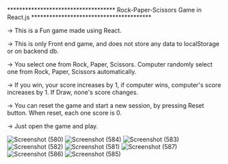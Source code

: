 ************************************ Rock-Paper-Scissors Game in React.js ****************************************

-> This is a Fun game made using React.

-> This is only Front end game, and does not store any data to localStorage or on backend db.

-> You select one from Rock, Paper, Scissors. Computer randomly select one from Rock, Paper, Scissors automatically.

-> If you win, your score increases by 1, if computer wins, computer's score increases by 1. If Draw, none's score changes.

-> You can reset the game and start a new session, by pressing Reset button. When reset, each one score is 0.


-> Just open the game and play.

![Screenshot (580)](https://github.com/Abhishek-hash/rock-paper-scissors-React/assets/54746811/b29902ef-a1f0-4491-b1d4-22c28a427715)
![Screenshot (584)](https://github.com/Abhishek-hash/rock-paper-scissors-React/assets/54746811/c7ea4842-97ed-4269-b13c-e9eb43133e2b)
![Screenshot (583)](https://github.com/Abhishek-hash/rock-paper-scissors-React/assets/54746811/b65ec1d1-486a-4e39-9fb7-f32b76652a2f)
![Screenshot (582)](https://github.com/Abhishek-hash/rock-paper-scissors-React/assets/54746811/9cf60d4f-c76c-4a18-bebc-19759fcbcdd8)
![Screenshot (581)](https://github.com/Abhishek-hash/rock-paper-scissors-React/assets/54746811/62e5ec36-df7b-4c18-9206-c812cf313083)
![Screenshot (587)](https://github.com/Abhishek-hash/rock-paper-scissors-React/assets/54746811/9e6efd46-bf3f-4e73-acf8-87fbe161bd3c)
![Screenshot (586)](https://github.com/Abhishek-hash/rock-paper-scissors-React/assets/54746811/cfcc63a4-da7b-4f49-a0e7-e3595e666e00)
![Screenshot (585)](https://github.com/Abhishek-hash/rock-paper-scissors-React/assets/54746811/e9a46248-c393-4813-9b19-4fe9e92adc48)
